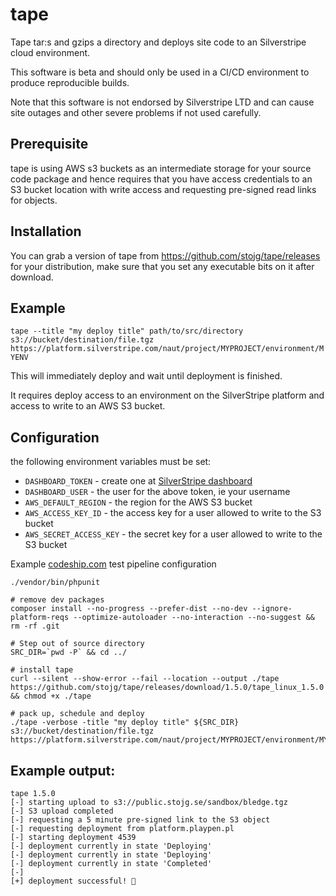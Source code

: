 # tape

Tape tar:s and gzips a directory and deploys site code to an Silverstripe cloud environment.

This software is beta and should only be used in a CI/CD environment to produce reproducible builds.

Note that this software is not endorsed by Silverstripe LTD and can cause site outages and other
severe problems if not used carefully.

## Prerequisite

tape is using AWS s3 buckets as an intermediate storage for your source code package and hence requires that you have 
access credentials to an S3 bucket location with write access and requesting pre-signed read links for objects.

## Installation

You can grab a version of tape from https://github.com/stojg/tape/releases for your distribution, make
sure that you set any executable bits on it after download.

## Example

`tape --title "my deploy title" path/to/src/directory s3://bucket/destination/file.tgz https://platform.silverstripe.com/naut/project/MYPROJECT/environment/MYENV`

This will immediately deploy and wait until deployment is finished.

It requires deploy access to an environment on the SilverStripe platform and access to write to an AWS S3 bucket.

## Configuration

the following environment variables must be set:

 - `DASHBOARD_TOKEN` - create one at [SilverStripe dashboard](https://platform.silverstripe.com/naut/profile)
 - `DASHBOARD_USER` - the user for the above token, ie your username
 - `AWS_DEFAULT_REGION` - the region for the AWS S3 bucket
 - `AWS_ACCESS_KEY_ID` - the access key for a user allowed to write to the S3 bucket
 - `AWS_SECRET_ACCESS_KEY` - the secret key for a user allowed to write to the S3 bucket

Example [codeship.com](https://codeship.com/) test pipeline configuration

```
./vendor/bin/phpunit

# remove dev packages
composer install --no-progress --prefer-dist --no-dev --ignore-platform-reqs --optimize-autoloader --no-interaction --no-suggest && rm -rf .git

# Step out of source directory
SRC_DIR=`pwd -P` && cd ../

# install tape
curl --silent --show-error --fail --location --output ./tape https://github.com/stojg/tape/releases/download/1.5.0/tape_linux_1.5.0 && chmod +x ./tape

# pack up, schedule and deploy
./tape -verbose -title "my deploy title" ${SRC_DIR} s3://bucket/destination/file.tgz https://platform.silverstripe.com/naut/project/MYPROJECT/environment/MYENV
```

## Example output:

```
tape 1.5.0
[-] starting upload to s3://public.stojg.se/sandbox/bledge.tgz
[-] S3 upload completed
[-] requesting a 5 minute pre-signed link to the S3 object
[-] requesting deployment from platform.playpen.pl
[-] starting deployment 4539
[-] deployment currently in state 'Deploying'
[-] deployment currently in state 'Deploying'
[-] deployment currently in state 'Completed'
[-] 
[+] deployment successful! 🍺
```
